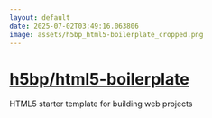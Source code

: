 ```yaml
---
layout: default
date: 2025-07-02T03:49:16.063806
image: assets/h5bp_html5-boilerplate_cropped.png
---
```


# [h5bp/html5-boilerplate](https://github.com/h5bp/html5-boilerplate)

HTML5 starter template for building web projects
